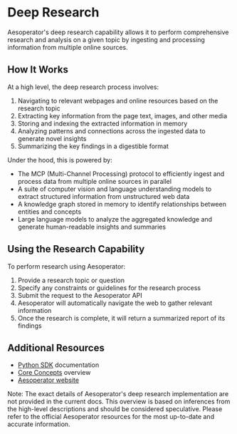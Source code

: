 # Deep Research

Aesoperator's deep research capability allows it to perform comprehensive research and analysis on a given topic by ingesting and processing information from multiple online sources.

## How It Works

At a high level, the deep research process involves:

1. Navigating to relevant webpages and online resources based on the research topic
2. Extracting key information from the page text, images, and other media 
3. Storing and indexing the extracted information in memory
4. Analyzing patterns and connections across the ingested data to generate novel insights
5. Summarizing the key findings in a digestible format

Under the hood, this is powered by:
- The MCP (Multi-Channel Processing) protocol to efficiently ingest and process data from multiple online sources in parallel
- A suite of computer vision and language understanding models to extract structured information from unstructured web data
- A knowledge graph stored in memory to identify relationships between entities and concepts 
- Large language models to analyze the aggregated knowledge and generate human-readable insights and summaries

## Using the Research Capability

To perform research using Aesoperator:
1. Provide a research topic or question 
2. Specify any constraints or guidelines for the research process
3. Submit the request to the Aesoperator API
4. Aesoperator will automatically navigate the web to gather relevant information 
5. Once the research is complete, it will return a summarized report of its findings

## Additional Resources
- [Python SDK](../developer-docs/python-sdk.md) documentation 
- [Core Concepts](../developer-docs/core-concepts.md) overview
- [Aesoperator website](https://aesoperator.com/) 

Note: The exact details of Aesoperator's deep research implementation are not provided in the current docs. This overview is based on inferences from the high-level descriptions and should be considered speculative. Please refer to the official Aesoperator resources for the most up-to-date and accurate information.

